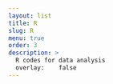 ```yaml
---
layout: list
title: R
slug: R
menu: true
order: 3
description: >
  R codes for data analysis
  overlay:    false
---
```

